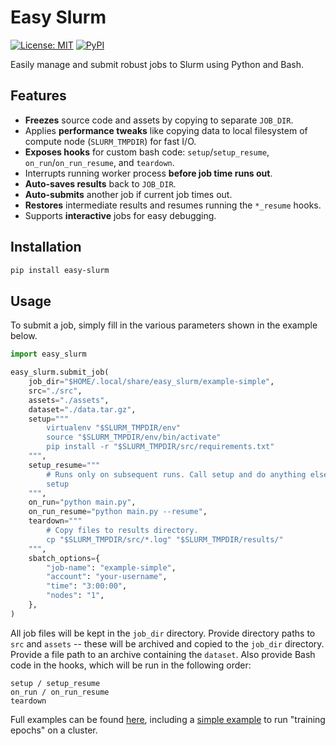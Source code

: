 # Easy Slurm

[![License: MIT](https://img.shields.io/badge/License-MIT-green.svg)](https://opensource.org/licenses/MIT) [![PyPI](https://img.shields.io/pypi/v/easy-slurm)](https://pypi.org/project/easy-slurm)

Easily manage and submit robust jobs to Slurm using Python and Bash.

## Features

 - **Freezes** source code and assets by copying to separate `JOB_DIR`.
 - Applies **performance tweaks** like copying data to local filesystem of compute node (`SLURM_TMPDIR`) for fast I/O.
 - **Exposes hooks** for custom bash code: `setup`/`setup_resume`, `on_run`/`on_run_resume`, and `teardown`.
 - Interrupts running worker process **before job time runs out**.
 - **Auto-saves results** back to `JOB_DIR`.
 - **Auto-submits** another job if current job times out.
 - **Restores** intermediate results and resumes running the `*_resume` hooks.
 - Supports **interactive** jobs for easy debugging.

## Installation

```bash
pip install easy-slurm
```

## Usage

To submit a job, simply fill in the various parameters shown in the example below.

```python
import easy_slurm

easy_slurm.submit_job(
    job_dir="$HOME/.local/share/easy_slurm/example-simple",
    src="./src",
    assets="./assets",
    dataset="./data.tar.gz",
    setup="""
        virtualenv "$SLURM_TMPDIR/env"
        source "$SLURM_TMPDIR/env/bin/activate"
        pip install -r "$SLURM_TMPDIR/src/requirements.txt"
    """,
    setup_resume="""
        # Runs only on subsequent runs. Call setup and do anything else needed.
        setup
    """,
    on_run="python main.py",
    on_run_resume="python main.py --resume",
    teardown="""
        # Copy files to results directory.
        cp "$SLURM_TMPDIR/src/*.log" "$SLURM_TMPDIR/results/"
    """,
    sbatch_options={
        "job-name": "example-simple",
        "account": "your-username",
        "time": "3:00:00",
        "nodes": "1",
    },
)
```

All job files will be kept in the `job_dir` directory. Provide directory paths to `src` and `assets` -- these will be archived and copied to the `job_dir` directory. Provide a file path to an archive containing the `dataset`. Also provide Bash code in the hooks, which will be run in the following order:

```
setup / setup_resume
on_run / on_run_resume
teardown
```

Full examples can be found [here](./examples), including a [simple example](./examples/simple) to run "training epochs" on a cluster.

